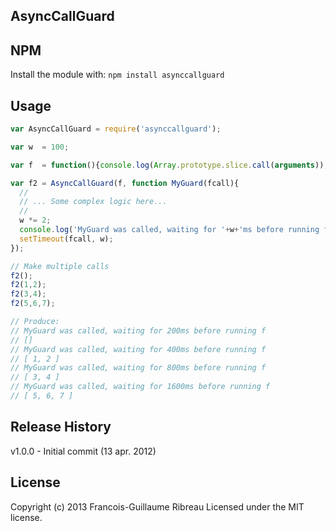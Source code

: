 AsyncCallGuard
--------------

## NPM
Install the module with: `npm install asynccallguard`

## Usage

```javascript
var AsyncCallGuard = require('asynccallguard');

var w  = 100;

var f  = function(){console.log(Array.prototype.slice.call(arguments));};

var f2 = AsyncCallGuard(f, function MyGuard(fcall){
  //
  // ... Some complex logic here...
  //
  w *= 2;
  console.log('MyGuard was called, waiting for '+w+'ms before running f');
  setTimeout(fcall, w);
});

// Make multiple calls
f2();
f2(1,2);
f2(3,4);
f2(5,6,7);

// Produce:
// MyGuard was called, waiting for 200ms before running f
// []
// MyGuard was called, waiting for 400ms before running f
// [ 1, 2 ]
// MyGuard was called, waiting for 800ms before running f
// [ 3, 4 ]
// MyGuard was called, waiting for 1600ms before running f
// [ 5, 6, 7 ]

```


## Release History
v1.0.0 - Initial commit (13 apr. 2012)

## License
Copyright (c) 2013 Francois-Guillaume Ribreau
Licensed under the MIT license.
